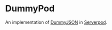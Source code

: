 # DummyPod

An implementation of [DummyJSON] in [Serverpod].

  
  [DummyJSON]: https://github.com/Ovi/DummyJSON
  [Serverpod]: https://serverpod.dev/
